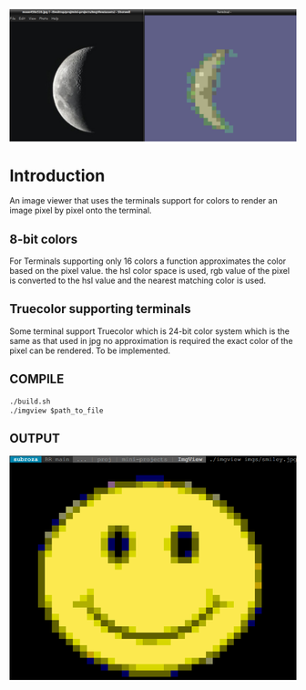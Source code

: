 
![moon450x510test](assets/moon450x510test.png)


# Introduction
An image viewer that uses the terminals support for colors to render an image pixel by pixel onto the terminal.

## 8-bit colors 
For Terminals supporting only 16 colors a function approximates the color based on the pixel value.
the hsl color space is used, rgb value of the pixel is converted to the hsl value and the nearest matching color is used.

## Truecolor supporting terminals
Some terminal support Truecolor which is 24-bit color system which is the same as that used in jpg no approximation is required the exact color of the pixel can be rendered. To be implemented.

## COMPILE

```shell
./build.sh
./imgview $path_to_file
```

## OUTPUT

![smiley](assets/smileytest.png)
